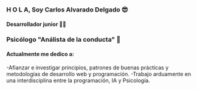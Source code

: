### H O L A, Soy Carlos Alvarado Delgado 😎
#### Desarrollador junior 👨‍💻
### Psicólogo "Análista de la conducta" 🧠

#### Actualmente me dedico a:

-Afianzar e investigar principios, patrones de buenas prácticas y metodologías de desarrollo web y programación.
-Trabajo arduamente en una interdisciplina entre la programación, IA y Psicología.
